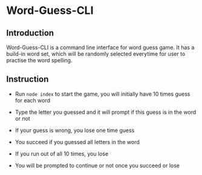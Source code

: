 # Word-Guess-CLI

## Introduction

Word-Guess-CLI is a command line interface for word guess game. It has a build-in word set, which will be randomly selected everytime for user to practise the word spelling.


## Instruction

* Run ``` node index ``` to start the game, you will initially have 10 times guess for each word

* Type the letter you guessed and it will prompt if this guess is in the word or not

* If your guess is wrong, you lose one time guess

* You succeed if you guessed all letters in the word

* If you run out of all 10 times, you lose

* You will be prompted to continue or not once you succeed or lose
